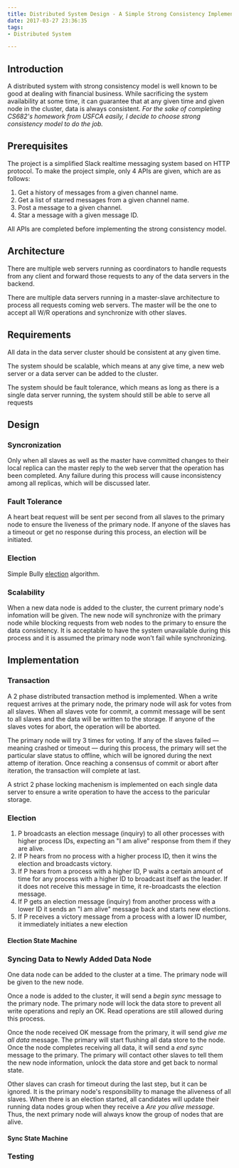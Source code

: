 ```yaml
---
title: Distributed System Design - A Simple Strong Consistency Implementation
date: 2017-03-27 23:36:35
tags:
- Distributed System

---
```




## Introduction

A distributed system with strong consistency model is well known to be good at dealing with financial business. While sacrificing the system availability at some time, it can guarantee that at any given time and given node in the cluster, data is always consistent. *For the sake of completing CS682's homework from USFCA easily, I decide to choose strong consistency model to do the job.*

## Prerequisites

The project is a simplified Slack realtime messaging system based on HTTP protocol. To make the project simple, only 4 APIs are given, which are as follows:

1. Get a history of messages from a given channel name.
2. Get a list of starred messages from a given channel name.
3. Post a message to a given channel.
4. Star a message with a given message ID.

All APIs are completed before implementing the strong consistency model.

## Architecture 

There are multiple web servers running as coordinators to handle requests from any client and forward those requests to any of the data servers in the backend. 

There are multiple data servers running in a master-slave architecture to process all requests coming web servers. The master will be the one to accept all W/R operations and synchronize with other slaves. 	

## Requirements

All data in the data server cluster should be consistent at any given time.

The system should be scalable, which means at any give time, a new web server or a data server can be added to the cluster.

The system should be fault tolerance, which means as long as there is a single data server running, the system should still be able to serve all requests

## Design

### Syncronization

Only when all slaves as well as the master have committed changes to their local replica can the master reply to the web server that the operation has been completed. Any failure during this process will cause inconsistency among all replicas, which will be discussed later.

### Fault Tolerance

A heart beat request will be sent per second from all slaves to the primary node to ensure the liveness of the primary node. If anyone of the slaves has a timeout or get no response during this process, an election will be initiated.

### Election

Simple Bully [election](https://en.wikipedia.org/wiki/Bully_algorithm) algorithm.

### Scalability

When a new data node is added to the cluster, the current primary node's infomation will be given. The new node will synchronize with the primary node while blocking requests from web nodes to the primary to ensure the data consistency. It is acceptable to have the system unavailable during this process and it is assumed the primary node won't fail while synchronizing. 

## Implementation

### Transaction

A 2 phase distributed transaction method is implemented. When a write request arrives at the primary node, the primary node will ask for votes from all slaves. When all slaves vote for commit, a commit message will be sent to all slaves and the data will be written to the storage. If anyone of the slaves votes for abort, the operation will be aborted. 

The primary node will try 3 times for voting. If any of the slaves failed — meaning crashed or timeout — during this process, the primary will set the particular slave status to offline, which will be ignored during the next attemp of iteration. Once reaching a consensus of commit or abort after iteration, the transaction will complete at last.

A strict 2 phase locking machenism is implemented on each single data server to ensure a write operation to have the access to the paricular storage.

### Election

1. P broadcasts an election message (inquiry) to all other processes with higher process IDs, expecting an "I am alive" response from them if they are alive.
2. If P hears from no process with a higher process ID, then it wins the election and broadcasts victory.
3. If P hears from a process with a higher ID, P waits a certain amount of time for any process with a higher ID to broadcast itself as the leader. If it does not receive this message in time, it re-broadcasts the election message.
4. If P gets an election message (inquiry) from another process with a lower ID it sends an "I am alive" message back and starts new elections.
5. If P receives a victory message from a process with a lower ID number, it immediately initiates a new election

#### Election State Machine

### Syncing Data to Newly Added Data Node

One data node can be added to the cluster at a time. The primary node will be given to the new node.

Once a node is added to the cluster, it will send a *begin sync* message to the primary node. The primary node will lock the data store to prevent all write operations and reply an OK. Read operations are still allowed during this process. 

Once the node received OK message from the primary, it will send *give me all data* message. The primary will start flushing all data store to the node. Once the node completes receiving all data, it will send a *end sync* message to the primary. The primary will contact other slaves to tell them the new node information, unlock the data store and get back to normal state. 

Other slaves can crash for timeout during the last step, but it can be ignored. It is the primary node's responsibility to manage the aliveness of all slaves. When there is an election started, all candidates will update their running data nodes group when they receive a *Are you alive message*. Thus, the next primary node will always know the group of nodes that are alive.

#### Sync State Machine

### Testing









